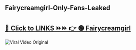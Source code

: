 
 ## Fairycreamgirl-Only-Fans-Leaked

# <h2><a href="https://clipsfans.com/Fairycreamgirl&ref=git">🔗 Click to LINKS ⏩⏩ 👉 🟢 Fairycreamgirl </a></h2>

<a href="https://clipsfans.com/Fairycreamgirl&ref=git" rel="nofollow" data-target="animated-image.originalLink"><img src="https://i.ibb.co.com/xMMVF88/686577567.gif" alt="Viral Video Original" style="max-width: 100%; display: inline-block;" data-target="animated-image.originalImage"></a>
